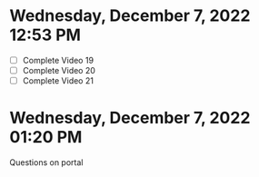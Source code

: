 # Wednesday, December  7, 2022 12:53 PM
- [ ] Complete Video 19 
- [ ] Complete Video 20
- [ ] Complete Video 21

# Wednesday, December  7, 2022 01:20 PM
Questions on portal